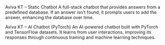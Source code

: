 Aviva KT – Static Chatbot
A full-stack chatbot that provides answers from a predefined database. If an answer isn't found, it prompts users to add the answer, enhancing the database over time.

Aviva KT – AI Chatbot (PyTorch)
An AI-powered chatbot built with PyTorch and TensorFlow datasets. It learns from user interactions, improving its responses through continuous training and machine learning techniques.
